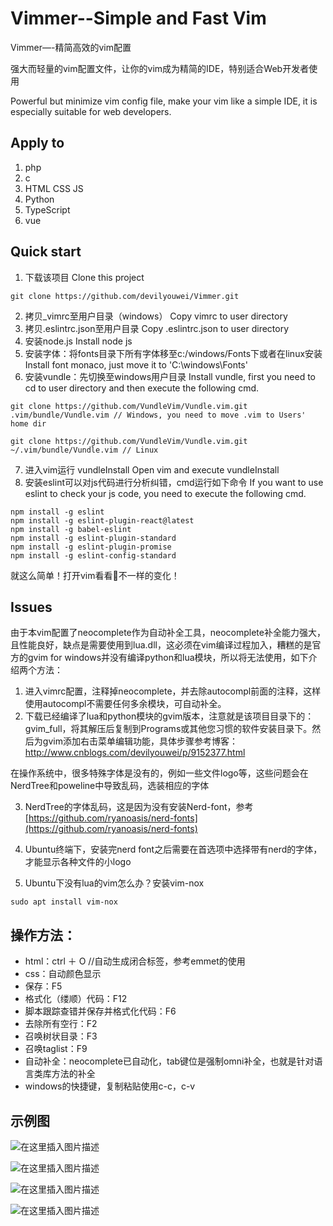 # Vimmer--Simple and Fast Vim

Vimmer—-精简高效的vim配置

强大而轻量的vim配置文件，让你的vim成为精简的IDE，特别适合Web开发者使用

Powerful but minimize vim config file, make your vim like a simple IDE, it is especially suitable for web developers.

## Apply to

1. php
2. c
3. HTML CSS JS
4. Python
5. TypeScript
6. vue

## Quick start

1. 下载该项目
Clone this project
```
git clone https://github.com/devilyouwei/Vimmer.git
```
2. 拷贝_vimrc至用户目录（windows）
Copy vimrc to user directory
3. 拷贝.eslintrc.json至用户目录
Copy .eslintrc.json to user directory
4. 安装node.js
Install node js
5. 安装字体：将fonts目录下所有字体移至c:/windows/Fonts下或者在linux安装
Install font monaco, just move it to 'C:\windows\Fonts\'
6. 安装vundle：先切换至windows用户目录
Install vundle, first you need to cd to user directory and then execute the following cmd.
```
git clone https://github.com/VundleVim/Vundle.vim.git .vim/bundle/Vundle.vim // Windows, you need to move .vim to Users' home dir

git clone https://github.com/VundleVim/Vundle.vim.git ~/.vim/bundle/Vundle.vim // Linux
```
7. 进入vim运行
vundleInstall Open vim and execute vundleInstall
8. 安装eslint可以对js代码进行分析纠错，cmd运行如下命令
If you want to use eslint to check your js code, you need to execute the following cmd.

```
npm install -g eslint
npm install -g eslint-plugin-react@latest
npm install -g babel-eslint
npm install -g eslint-plugin-standard
npm install -g eslint-plugin-promise
npm install -g eslint-config-standard
```

就这么简单！打开vim看看👀不一样的变化！


## Issues

由于本vim配置了neocomplete作为自动补全工具，neocomplete补全能力强大，且性能良好，缺点是需要使用到lua.dll，这必须在vim编译过程加入，糟糕的是官方的gvim for windows并没有编译python和lua模块，所以将无法使用，如下介绍两个方法：

1. 进入vimrc配置，注释掉neocomplete，并去除autocompl前面的注释，这样使用autocompl不需要任何多余模块，可自动补全。
2. 下载已经编译了lua和python模块的gvim版本，注意就是该项目目录下的：gvim_full，将其解压后复制到Programs或其他您习惯的软件安装目录下。然后为gvim添加右击菜单编辑功能，具体步骤参考博客：http://www.cnblogs.com/devilyouwei/p/9152377.html

在操作系统中，很多特殊字体是没有的，例如一些文件logo等，这些问题会在NerdTree和poweline中导致乱码，选装相应的字体

3. NerdTree的字体乱码，这是因为没有安装Nerd-font，参考[https://github.com/ryanoasis/nerd-fonts](https://github.com/ryanoasis/nerd-fonts)

4. Ubuntu终端下，安装完nerd font之后需要在首选项中选择带有nerd的字体，才能显示各种文件的小logo

5. Ubuntu下没有lua的vim怎么办？安装vim-nox

```
sudo apt install vim-nox
```

## 操作方法：

- html：ctrl ＋ O //自动生成闭合标签，参考emmet的使用
- css：自动颜色显示
- 保存：F5
- 格式化（缕顺）代码：F12
- 脚本跟踪查错并保存并格式化代码：F6
- 去除所有空行：F2
- 召唤树状目录：F3
- 召唤taglist：F9
- 自动补全：neocomplete已自动化，tab键位是强制omni补全，也就是针对语言类库方法的补全
- windows的快捷键，复制粘贴使用c-c，c-v

## 示例图

![在这里插入图片描述](https://img-blog.csdnimg.cn/20200131123650515.png?x-oss-process=image/watermark,type_ZmFuZ3poZW5naGVpdGk,shadow_10,text_aHR0cHM6Ly9ibG9nLmNzZG4ubmV0L3UwMTQ0NjYxMDk=,size_16,color_FFFFFF,t_70)

![在这里插入图片描述](https://img-blog.csdnimg.cn/20200131123934284.png?x-oss-process=image/watermark,type_ZmFuZ3poZW5naGVpdGk,shadow_10,text_aHR0cHM6Ly9ibG9nLmNzZG4ubmV0L3UwMTQ0NjYxMDk=,size_16,color_FFFFFF,t_70)

![在这里插入图片描述](https://img-blog.csdnimg.cn/20200131124320930.png?x-oss-process=image/watermark,type_ZmFuZ3poZW5naGVpdGk,shadow_10,text_aHR0cHM6Ly9ibG9nLmNzZG4ubmV0L3UwMTQ0NjYxMDk=,size_16,color_FFFFFF,t_70)

![在这里插入图片描述](https://github-devilyouwei.oss-us-west-1.aliyuncs.com/vimmer/vimmer.gif)
